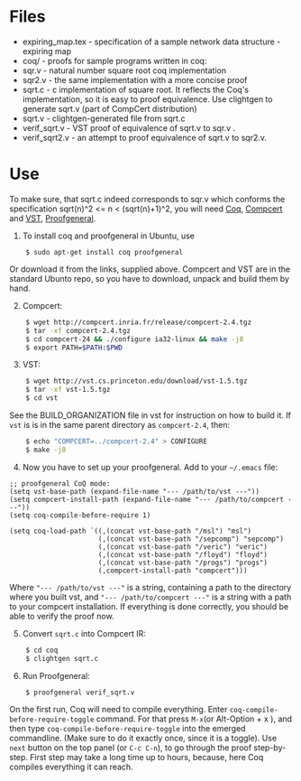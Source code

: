 # Files

* expiring_map.tex - specification of a sample network data structure - expiring map
* coq/ - proofs for sample programs written in coq:
 * sqr.v - natural number square root coq implementation
 * sqr2.v - the same implementation with a more concise proof
 * sqrt.c - c implementation of square root. It reflects the Coq's implementation, so it is easy to proof equivalence. Use clightgen to generate sqrt.v (part of CompCert distribution)
 * sqrt.v - clightgen-generated file from sqrt.c
 * verif_sqrt.v - VST proof of equivalence of sqrt.v to sqr.v .
 * verif_sqrt2.v - an attempt to proof equivalence of sqrt.v to sqr2.v.

# Use
To make sure, that sqrt.c indeed corresponds to sqr.v which conforms the specification sqrt(n)^2 <= n < (sqrt(n)+1)^2, you will need [Coq](https://coq.inria.fr/), [Compcert](http://compcert.inria.fr/download.html) and [VST](http://vst.cs.princeton.edu/), [Proofgeneral](http://proofgeneral.inf.ed.ac.uk/).

1. To install coq and proofgeneral in Ubuntu, use 
  ```
      $ sudo apt-get install coq proofgeneral
  ```
  Or download it from the links, supplied above.
  Compcert and VST are in the standard Ubunto repo, so you have to download, unpack and build them by hand.

2. Compcert:
  ```bash
      $ wget http://compcert.inria.fr/release/compcert-2.4.tgz
      $ tar -xf compcert-2.4.tgz
      $ cd compcert-24 && ./configure ia32-linux && make -j8
      $ export PATH=$PATH:$PWD
  ```

3. VST:
  ```bash
      $ wget http://vst.cs.princeton.edu/download/vst-1.5.tgz
      $ tar -xf vst-1.5.tgz
      $ cd vst
  ```
  See the BUILD_ORGANIZATION file in vst for instruction on how to build it. If `vst` is is in the same parent directory as `compcert-2.4`, then:
  ```bash
      $ echo "COMPCERT=../compcert-2.4" > CONFIGURE
      $ make -j8
  ```

4. Now you have to set up your proofgeneral. Add to your `~/.emacs` file:
  ```elisp
  ;; proofgeneral CoQ mode:
  (setq vst-base-path (expand-file-name "--- /path/to/vst ---"))
  (setq compcert-install-path (expand-file-name "--- /path/to/compcert ---"))
  (setq coq-compile-before-require 1)

  (setq coq-load-path `((,(concat vst-base-path "/msl") "msl")
                        (,(concat vst-base-path "/sepcomp") "sepcomp")
                        (,(concat vst-base-path "/veric") "veric")
                        (,(concat vst-base-path "/floyd") "floyd")
                        (,(concat vst-base-path "/progs") "progs")
                        (,compcert-install-path "compcert")))
  ```
  Where `"--- /path/to/vst ---"` is a string, containing a path to the directory where you built vst, and `"--- /path/to/compcert ---"` is a string with a path to your compcert installation. If everything is done correctly, you should be able to verify the proof now.

5. Convert `sqrt.c` into Compcert IR:
  ```bash
      $ cd coq
      $ clightgen sqrt.c
  ```

6. Run Proofgeneral:
  ```bash
      $ proofgeneral verif_sqrt.v
  ```

On the first run, Coq will need to compile everything. Enter `coq-compile-before-require-toggle` command. For that press `M-x`(or Alt-Option + x ), and then type `coq-compile-before-require-toggle` into the emerged commandline. (Make sure to do it exactly once, since it is a toggle).
Use `next` button on the top panel (or `C-c C-n`), to go through the proof step-by-step. First step may take a long time up to hours, because, here Coq compiles everything it can reach.
   
